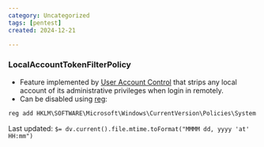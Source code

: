 ```yaml
---
category: Uncategorized
tags: [pentest]
created: 2024-12-21

---
```

### LocalAccountTokenFilterPolicy
- Feature implemented by [User Account Control](User%20Account%20Control.md) that strips any local account of its administrative privileges when login in remotely.
- Can be disabled using [reg](reg.md#add):
```powershell
reg add HKLM\SOFTWARE\Microsoft\Windows\CurrentVersion\Policies\System /t REG_DWORD /v LocalAccountTokenFilterPolicy /d 1
```


Last updated: `$= dv.current().file.mtime.toFormat("MMMM dd, yyyy 'at' HH:mm")`
